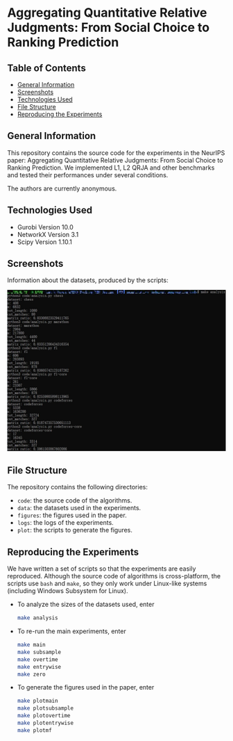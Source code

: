 # Aggregating Quantitative Relative Judgments: From Social Choice to Ranking Prediction

## Table of Contents

- [General Information](#general-information)
- [Screenshots](#screenshots)
- [Technologies Used](#technologies-used)
- [File Structure](#file-structure)
- [Reproducing the Experiments](#reproducing-the-experiments)

## General Information

This repository contains the source code for the experiments in the NeurIPS paper: Aggregating Quantitative Relative Judgments: From Social Choice to Ranking Prediction. We implemented L1, L2 QRJA and other benchmarks and tested their performances under several conditions.

The authors are currently anonymous.

## Technologies Used

- Gurobi Version 10.0
- NetworkX Version 3.1
- Scipy Version 1.10.1

## Screenshots

Information about the datasets, produced by the scripts:

![Screenshot](screenshot.jpg)

## File Structure

The repository contains the following directories:

- `code`: the source code of the algorithms.
- `data`: the datasets used in the experiments.
- `figures`: the figures used in the paper.
- `logs`: the logs of the experiments.
- `plot`: the scripts to generate the figures.

## Reproducing the Experiments

We have written a set of scripts so that the experiments are easily reproduced. Although the source code of algorithms is cross-platform, the scripts use `bash` and `make`, so they only work under Linux-like systems (including Windows Subsystem for Linux).

- To analyze the sizes of the datasets used, enter

  ``` bash
  make analysis
  ```

- To re-run the main experiments, enter

  ``` bash
  make main
  make subsample
  make overtime
  make entrywise
  make zero
  ```

- To generate the figures used in the paper, enter

  ``` bash
  make plotmain
  make plotsubsample
  make plotovertime
  make plotentrywise
  make plotmf
  ```